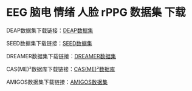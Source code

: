 # EEG 脑电 情绪 人脸 rPPG 数据集 下载

DEAP数据集下载链接：[DEAP数据集](https://hallo.codestore.pro/buy/2)

SEED数据集下载链接：[SEED数据集](https://hallo.codestore.pro/buy/3)

DREAMER数据集下载链接：[DREAMER数据集](https://hallo.codestore.pro/buy/4)

CAS(ME)²数据库下载链接：[CAS(ME)²数据库](https://hallo.codestore.pro/buy/7)

AMIGOS数据集下载链接：[AMIGOS数据集](https://hallo.codestore.pro/buy/8)
